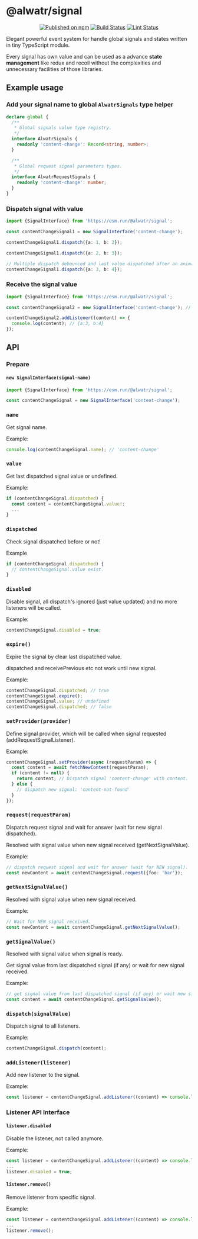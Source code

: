 # @alwatr/signal

<div align="center">

[![Published on npm](https://img.shields.io/npm/v/@alwatr/signal.svg?logo=npm)](https://www.npmjs.com/package/@alwatr/signal)
[![Build Status](https://github.com/AliMD/alwatr/actions/workflows/build.yaml/badge.svg?branch=next)](https://github.com/AliMD/alwatr/actions/workflows/build.yaml)
[![Lint Status](https://github.com/AliMD/alwatr/actions/workflows/lint.yaml/badge.svg?branch=next)](https://github.com/AliMD/alwatr/actions/workflows/lint.yaml)

</div>

Elegant powerful event system for handle global signals and states written in tiny TypeScript module.

Every signal has own value and can be used as a advance **state management** like redux and recoil without the complexities and unnecessary facilities of those libraries.

## Example usage

### Add your signal name to global `AlwatrSignals` type helper

```ts
declare global {
  /**
   * Global signals value type registry.
   */
  interface AlwatrSignals {
    readonly 'content-change': Record<string, number>;
  }

  /**
   * Global request signal parameters types.
   */
  interface AlwatrRequestSignals {
    readonly 'content-change': number;
  }
}
```

### Dispatch signal with value

```ts
import {SignalInterface} from 'https://esm.run/@alwatr/signal';

const contentChangeSignal1 = new SignalInterface('content-change');

contentChangeSignal1.dispatch({a: 1, b: 2});

contentChangeSignal1.dispatch({a: 2, b: 3});

// Multiple dispatch debounced and last value dispatched after an animate frame.
contentChangeSignal1.dispatch({a: 3, b: 4});
```

### Receive the signal value

```ts
import {SignalInterface} from 'https://esm.run/@alwatr/signal';

const contentChangeSignal2 = new SignalInterface('content-change'); // Same share signal as contentChangeSignal1

contentChangeSignal2.addListener((content) => {
  console.log(content); // {a:3, b:4}
});
```

## API

### Prepare

#### `new SignalInterface(signal-name)`

```ts
import {SignalInterface} from 'https://esm.run/@alwatr/signal';

const contentChangeSignal = new SignalInterface('content-change');
```

### `name`

Get signal name.

Example:

```ts
console.log(contentChangeSignal.name); // 'content-change'
```

### `value`

Get last dispatched signal value or undefined.

Example:

```ts
if (contentChangeSignal.dispatched) {
  const content = contentChangeSignal.value!;
  ...
}
```

### `dispatched`

Check signal dispatched before or not!

Example

```ts
if (contentChangeSignal.dispatched) {
  // contentChangeSignal.value exist.
}
```

### `disabled`

Disable signal, all dispatch's ignored (just value updated) and no more listeners will be called.

Example:

```ts
contentChangeSignal.disabled = true;
```

### `expire()`

Expire the signal by clear last dispatched value.

dispatched and receivePrevious etc not work until new signal.

Example:

```ts
contentChangeSignal.dispatched; // true
contentChangeSignal.expire();
contentChangeSignal.value; // undefined
contentChangeSignal.dispatched; // false
```

### `setProvider(provider)`

Define signal provider, which will be called when signal requested (addRequestSignalListener).

Example:

```ts
contentChangeSignal.setProvider(async (requestParam) => {
  const content = await fetchNewContent(requestParam);
  if (content != null) {
    return content; // Dispatch signal 'content-change' with content.
  } else {
    // dispatch new signal: 'content-not-found'
  }
});
```

### `request(requestParam)`

Dispatch request signal and wait for answer (wait for new signal dispatched).

Resolved with signal value when new signal received (getNextSignalValue).

Example:

```ts
// dispatch request signal and wait for answer (wait for NEW signal).
const newContent = await contentChangeSignal.request({foo: 'bar'});
```

### `getNextSignalValue()`

Resolved with signal value when new signal received.

Example:

```ts
// Wait for NEW signal received.
const newContent = await contentChangeSignal.getNextSignalValue();
```

### `getSignalValue()`

Resolved with signal value when signal is ready.

Get signal value from last dispatched signal (if any) or wait for new signal received.

Example:

```ts
// get signal value from last dispatched signal (if any) or wait new signal received.
const content = await contentChangeSignal.getSignalValue();
```

### `dispatch(signalValue)`

Dispatch signal to all listeners.

Example:

```ts
contentChangeSignal.dispatch(content);
```

### `addListener(listener)`

Add new listener to the signal.

Example:

```ts
const listener = contentChangeSignal.addListener((content) => console.log(content));
```

### Listener API Interface

#### `listener.disabled`

Disable the listener, not called anymore.

Example:

```ts
const listener = contentChangeSignal.addListener((content) => console.log(content));
...
listener.disabled = true;
```

#### `listener.remove()`

Remove listener from specific signal.

Example:

```ts
const listener = contentChangeSignal.addListener((content) => console.log(content));
...
listener.remove();
```
